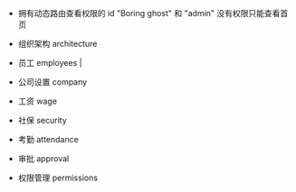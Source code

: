 - 拥有动态路由查看权限的 id
  "Boring ghost" 和 "admin"
  没有权限只能查看首页
- 组织架构
  architecture

- 员工
  employees
  |
- 公司设置
  company

- 工资
  wage

- 社保
  security

- 考勤
  attendance

- 审批
  approval

- 权限管理
  permissions
